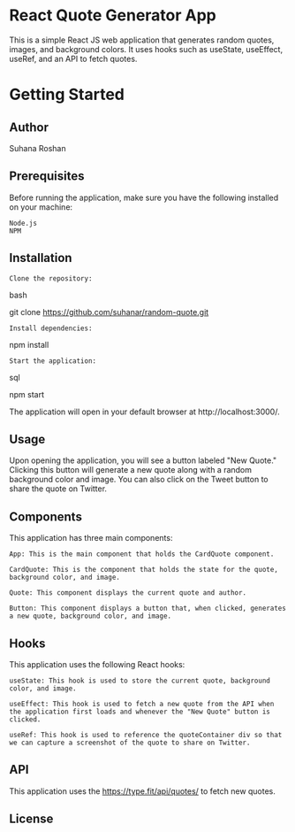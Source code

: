 # React Quote Generator App

This is a simple React JS web application that generates random quotes, images, and background colors. It uses hooks such as useState, useEffect, useRef, and an API to fetch quotes.
# Getting Started
## Author
Suhana Roshan
## Prerequisites

Before running the application, make sure you have the following installed on your machine:

    Node.js
    NPM

## Installation

    Clone the repository:

bash

git clone https://github.com/suhanar/random-quote.git

    Install dependencies:

npm install

    Start the application:

sql

npm start

The application will open in your default browser at http://localhost:3000/.
## Usage

Upon opening the application, you will see a button labeled "New Quote." Clicking this button will generate a new quote along with a random background color and image. You can also click on the Tweet button to share the quote on Twitter.
## Components

This application has three main components:

    App: This is the main component that holds the CardQuote component.
    
    CardQuote: This is the component that holds the state for the quote, background color, and image.

    Quote: This component displays the current quote and author.

    Button: This component displays a button that, when clicked, generates a new quote, background color, and image.

## Hooks

This application uses the following React hooks:

    useState: This hook is used to store the current quote, background color, and image.

    useEffect: This hook is used to fetch a new quote from the API when the application first loads and whenever the "New Quote" button is clicked.

    useRef: This hook is used to reference the quoteContainer div so that we can capture a screenshot of the quote to share on Twitter.

## API

This application uses the https://type.fit/api/quotes/ to fetch new quotes. 
## License


